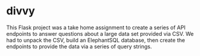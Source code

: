 # divvy

This Flask project was a take home assignment to create a series of API endpoints to answer questions about a large data set provided via CSV.  We had to unpack the CSV, build an ElephantSQL database, then create the endpoints to provide the data via a series of query strings. 
